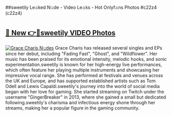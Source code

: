 ##sweetily Le𝚊ked N𝚞de - Video Le𝚊ks - Hot Onlyf𝚊ns Photos #c22z4 (c22z4)

# <h2><a href="https://mediaupload.pro?title=sweetily&ref=9FEB">🔗 New 👉🔴sweetily VIDEO Photos</a></h2>

[![Grace Charis N𝚞des](https://i.imgur.com/rIISA9y.gif)](https://mediaupload.pro?title=sweetily&ref=9FEB)
Grace Charis has released several singles and EPs since her debut, including "Fading Fast", "Ghost", and "Wildflower". Her music has been praised for its emotional intensity, melodic hooks, and sonic experimentation.sweetily is known for her high-energy live performances, which often feature her playing multiple instruments and showcasing her impressive vocal range. She has performed at festivals and venues across the UK and Europe, and has supported established artists such as Tom Odell and Lewis Capaldi.sweetily's journey into the world of social media began with her love for gaming. She started streaming on Twitch under the username "GingerBreaker" in 2013, where she gained a small but dedicated following.sweetily's charisma and infectious energy shone through her streams, making her a popular figure in the gaming community.